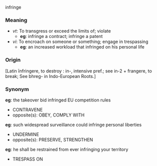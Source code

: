 infringe
### Meaning
+ _vt_: To transgress or exceed the limits of; violate
    + __eg__: infringe a contract; infringe a patent
+ _vi_: To encroach on someone or something; engage in trespassing
    + __eg__: an increased workload that infringed on his personal life


### Origin

[Latin īnfringere, to destroy : in-, intensive pref.; see in-2 + frangere, to break; See bhreg- in Indo-European Roots.]

### Synonym

__eg__: the takeover bid infringed EU competition rules

+ CONTRAVENE
+ opposite(s): OBEY, COMPLY WITH

__eg__: such widespread surveillance could infringe personal liberties

+ UNDERMINE
+ opposite(s): PRESERVE, STRENGTHEN

__eg__: he shall be restrained from ever infringing your territory

+ TRESPASS ON


